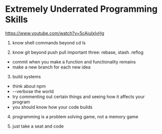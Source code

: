 #  Extremely Underrated Programming Skills

https://www.youtube.com/watch?v=5cAjuIxIvHg

1) know shell commands beyond cd ls

2) know git beyond push pull
important three: rebase, stash. reflog

- commit when you make a function and functionality remains
- make a new branch for each new idea

3) build systems

- think about npm 
- --verbose the world 
- try commenting out certain things and seeing how it affects your program
- you should know how your code builds

4) programming is a problem solving game, not a memory game

5) just take a seat and code 